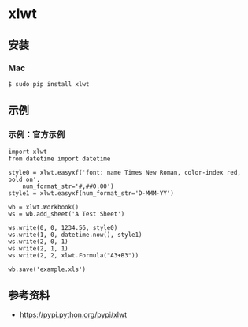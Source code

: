 # xlwt

## 安装

### Mac

```
$ sudo pip install xlwt
```


## 示例

### 示例：官方示例

```
import xlwt
from datetime import datetime

style0 = xlwt.easyxf('font: name Times New Roman, color-index red, bold on',
    num_format_str='#,##0.00')
style1 = xlwt.easyxf(num_format_str='D-MMM-YY')

wb = xlwt.Workbook()
ws = wb.add_sheet('A Test Sheet')

ws.write(0, 0, 1234.56, style0)
ws.write(1, 0, datetime.now(), style1)
ws.write(2, 0, 1)
ws.write(2, 1, 1)
ws.write(2, 2, xlwt.Formula("A3+B3"))

wb.save('example.xls')
```


## 参考资料

- https://pypi.python.org/pypi/xlwt

